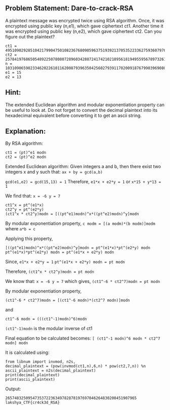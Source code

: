## Problem Statement: Dare-to-crack-RSA

A plaintext message was encrypted twice using RSA algorithm. Once, it was encrypted using public key (n,e1), which gave ciphertext ct1. Another time it was encrypted using public key (n,e2), which gave ciphertext ct2. Can you figure out the plaintext?

```
ct1 = 49510902928510421799047501082367680905963751939213705352233627593607976175625096975769959313653250524320434594448458787627460050250031152633610497671860585274115780534889636642389014682500695818033649166708515548779492771966001556645792362792426525134407
ct2 = 25784197686505489225078080728960342887241742102189561819495595678973261644802936524609691905385244001154455693544083878359200918275331715694924828080154173140019815357764024886950058241002984195119427758087660518750352604837279880626891178596011131080921
n = 103109065902334620226101162008793963504256027939117020091876799039690801944735604259018655534860183205031069083254290258577291605287053538752280231959857465853228851714786887294961873006234153079187216285516823832102424110934062954272346111907571393964363
e1 = 15
e2 = 13
```


## Hint:
The extended Euclidean algorithm and modular exponentiation property can be useful to look at. Do not forget to convert the decimal plaintext into its hexadecimal equivalent before converting it to get an ascii string.


## Explanation:

By RSA algorithm:
```
ct1 = (pt)^e1 modn
ct2 = (pt)^e2 modn
```

Extended Euclidean algorithm: 
Given integers a and b, then there exist two integers x and y such that: `ax + by = gcd(a,b)`

`gcd(e1,e2) = gcd(15,13) = 1`
Therefore, `e1*x + e2*y = 1`
or	`x*15 + y*13 = 1`

We find that: `x = -6 y = 7`


```
ct1^x = pt^(e1*x)
ct2^y = pt^(e2*y)
(ct1^x * ct2^y)modn = [((pt^e1)modn)^x*((pt^e2)modn)^y]modn
```

By modular exponentiation property,
`c modm = [(a modm)*(b modm)]modm`
where `a*b = c`

Applying this property,
```
[((pt^e1)modn)^x*((pt^e2)modn)^y]modn = pt^(e1*x)*pt^(e2*y) modn
pt^(e1*x)*pt^(e2*y) modn = pt^(e1*x + e2*y) modn 
```
Since, `e1*x + e2*y = 1`
`pt^(e1*x + e2*y) modn = pt modn`

Therefore,
`(ct1^x * ct2^y)modn = pt modn`

We know that: `x = -6 y = 7`
which gives, `(ct1^-6 * ct2^7)modn = pt modn`

By modular exponentiation property,
```
(ct1^-6 * ct2^7)modn = [(ct1^-6 modn)*(ct2^7 modn)]modn
```
and
```
ct1^-6 modn = (((ct1^-1)modn)^6)modn
```
`(ct1^-1)modn` is the modular inverse of ct1

Final equation to be calculated becomes:
`[ (ct1^-1 modn)^6 modn * ct2^7 modn] modn`

It is calculated using:

```
from libnum import invmod, n2s, 
decimal_plaintext = (pow(invmod(ct1,n),6,n) * pow(ct2,7,n)) %n
ascii_plaintext = n2s(decimal_plaintext)
print(decimal_plaintext)
print(ascii_plaintext)
```
Output: 
```
2657483250954735372236349782878197697046264830200451907965
lakshya_CTF{cr4ck3d_RSA}
```
